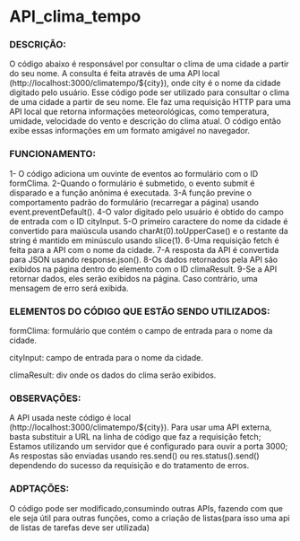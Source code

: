 # API_clima_tempo

### DESCRIÇÃO:
O código abaixo é responsável por consultar o clima de uma cidade a partir do seu nome. A consulta é feita através de uma API local (http://localhost:3000/climatempo/${city}), onde city é o nome da cidade digitado pelo usuário.
Esse código pode ser utilizado para consultar o clima de uma cidade a partir de seu nome. Ele faz uma requisição HTTP para uma API local que retorna informações meteorológicas, como temperatura, umidade, velocidade do vento e descrição do clima atual. O código então exibe essas informações em um formato amigável no navegador.

### FUNCIONAMENTO:
1- O código adiciona um ouvinte de eventos ao formulário com o ID formClima.
2-Quando o formulário é submetido, o evento submit é disparado e a função anônima é executada.
3-A função previne o comportamento padrão do formulário (recarregar a página) usando event.preventDefault().
4-O valor digitado pelo usuário é obtido do campo de entrada com o ID cityInput.
5-O primeiro caractere do nome da cidade é convertido para maiúscula usando charAt(0).toUpperCase() e o restante da string é mantido em minúsculo usando slice(1).
6-Uma requisição fetch é feita para a API com o nome da cidade.
7-A resposta da API é convertida para JSON usando response.json().
8-Os dados retornados pela API são exibidos na página dentro do elemento com o ID climaResult.
9-Se a API retornar dados, eles serão exibidos na página. Caso contrário, uma mensagem de erro será exibida.

### ELEMENTOS DO CÓDIGO QUE ESTÃO SENDO UTILIZADOS:
formClima: formulário que contém o campo de entrada para o nome da cidade.

cityInput: campo de entrada para o nome da cidade.

climaResult: div onde os dados do clima serão exibidos.

### OBSERVAÇÕES:
A API usada neste código é local (http://localhost:3000/climatempo/${city}). Para usar uma API externa, basta substituir a URL na linha de código que faz a requisição fetch;
Estamos utilizando um servidor que é configurado para ouvir a porta 3000;
As respostas são enviadas usando res.send() ou res.status().send() dependendo do sucesso da requisição e do tratamento de erros.

### ADPTAÇÕES:
O código pode ser modificado,consumindo outras APIs, fazendo com que ele seja útil para outras funções, como a criação de listas(para isso uma api de listas de tarefas deve ser utilizada)



 

  
